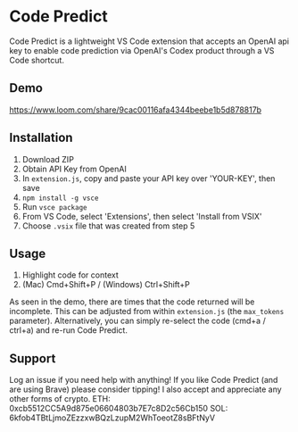 # Code Predict

Code Predict is a lightweight VS Code extension that accepts an OpenAI api key to enable code prediction via OpenAI's Codex product through a VS Code shortcut.

## Demo

https://www.loom.com/share/9cac00116afa4344beebe1b5d878817b

## Installation

1. Download ZIP
2. Obtain API Key from OpenAI
3. In `extension.js`, copy and paste your API key over 'YOUR-KEY', then save
4. `npm install -g vsce`
5. Run `vsce package`
6. From VS Code, select 'Extensions', then select 'Install from VSIX'
7. Choose `.vsix` file that was created from step 5

## Usage

1. Highlight code for context
2. (Mac) Cmd+Shift+P / (Windows) Ctrl+Shift+P

As seen in the demo, there are times that the code returned will be incomplete. This can be adjusted from within `extension.js` (the `max_tokens` parameter). Alternatively, you can simply re-select the code (cmd+a / ctrl+a) and re-run Code Predict.

## Support
Log an issue if you need help with anything! If you like Code Predict (and are using Brave) please consider tipping! I also accept and appreciate any other forms of crypto.
ETH: 0xcb5512CC5A9d875e06604803b7E7c8D2c56Cb150
SOL: 6kfob4TBtLjmoZEzzxwBQzLzupM2WhToeotZ8sBFtNyV
